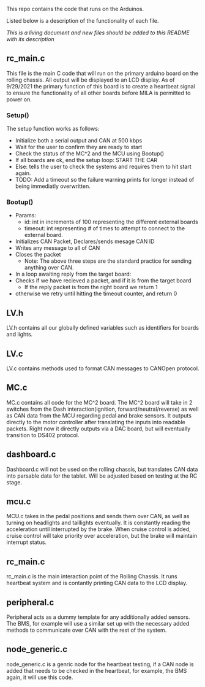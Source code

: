 This repo contains the code that runs on the Arduinos.

Listed below is a description of the functionality of each file.

*This is a living document and new files should be added to this README with its description*


## rc_main.c
This file is the main C code that will run on the primary arduino board on the rolling chassis. All output will be displayed to an LCD display. As of 9/29/2021 the primary function of this board is to create a heartbeat signal to ensure the functionality of all other boards before MILA is permitted to power on.

### Setup()
The setup function works as follows:
- Initialize both a serial output and CAN at 500 kbps
- Wait for the user to confirm they are ready to start
- Check the status of the MC^2 and the MCU using Bootup()
- If all boards are ok, end the setup loop: START THE CAR
- Else: tells the user to check the systems and requires them to hit start again. 
- TODO: Add a timeout so the failure warning prints for longer instead of being immediatly overwritten. 
### Bootup()
- Params:
  - id: int in increments of 100 representing the different external boards
  - timeout: int representing # of times to attempt to connect to the external board.
- Initializes CAN Packet, Declares/sends mesage CAN ID 
- Writes any message to all of CAN
- Closes the packet
  - Note: The above three steps are the standard practice for sending anything over CAN.
- In a loop awaiting reply from the target board:
- Checks if we have recieved a packet, and if it is from the target board
  - If the reply packet is from the right board we return 1
- otherwise we retry until hitting the timeout counter, and return 0

## LV.h
LV.h contains all our globally defined variables such as identifiers for boards and lights.
## LV.c
LV.c contains methods used to format CAN messages to CANOpen protocol.
## MC.c
MC.c contains all code for the MC^2 board. The MC^2 board will take in 2 switches from the Dash interaction(ignition, forward/neutral/reverse) as well as CAN data from the MCU regarding pedal and brake sensors. It outputs directly to the motor controller after translating the inputs into readable packets. Right now it directly outputs via a DAC board, but will eventually transition to DS402 protocol.
## dashboard.c
Dashboard.c will not be used on the rolling chassis, but translates CAN data into parsable data for the tablet. Will be adjusted based on testing at the RC stage.
## mcu.c
MCU.c takes in the pedal positions and sends them over CAN, as well as turning on headlights and taillights eventually. It is constantly reading the acceleration until interrupted by the brake. When cruise control is added, cruise control will take priority over acceleration, but the brake will maintain interrupt status. 
## rc_main.c
rc_main.c is the main interaction point of the Rolling Chassis. It runs heartbeat system and is contantly printing CAN data to the LCD display.
## peripheral.c
Peripheral acts as a dummy template for any additionally added sensors. The BMS, for example will use a similar set up with the necessary added methods to communicate over CAN with the rest of the system.
## node_generic.c
node_generic.c is a genric node for the heartbeat testing, if a CAN node is added that needs to be checked in the heartbeat, for example, the BMS again, it will use this code.


